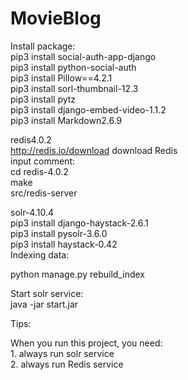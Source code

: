 # MovieBlog


Install package:  
pip3 install social-auth-app-django  
pip3 install python-social-auth  
pip3 install Pillow==4.2.1  
pip3 install sorl-thumbnail-12.3  
pip3 install pytz  
pip3 install django-embed-video-1.1.2  
pip3 install Markdown2.6.9  

redis4.0.2  
http://redis.io/download download Redis  
input comment:  
cd redis-4.0.2  
make  
src/redis-server  

solr-4.10.4  
pip3 install django-haystack-2.6.1  
pip3 install pysolr-3.6.0  
pip3 install haystack-0.42   
Indexing data:  


python manage.py rebuild_index  

Start solr service:  
java -jar start.jar  

Tips:  

When you run this project, you need:  
     1. always run solr service  
     2. always run Redis service  


